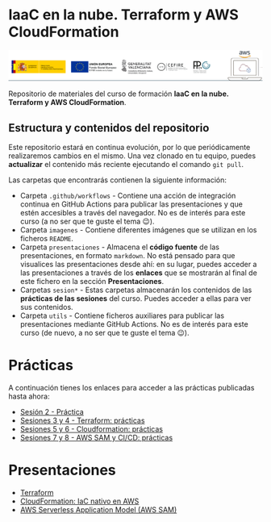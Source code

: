 #  IaaC en la nube. Terraform y AWS CloudFormation
![banner curso](./imagenes/banner_iac.png)

Repositorio de materiales del curso de formación __IaaC en la nube. Terraform y AWS CloudFormation__.

## Estructura y contenidos del repositorio
Este repositorio estará en continua evolución, por lo que periódicamente realizaremos cambios en el mismo. Una vez clonado en tu equipo, puedes __actualizar__ el contenido más reciente ejecutando el comando `git pull`.

Las carpetas que encontrarás contienen la siguiente información:
- Carpeta `.github/workflows` - Contiene una acción de integración continua en GitHub Actions para publicar las presentaciones y que estén accesibles a través del navegador. No es de interés para este curso (a no ser que te guste el tema :wink:).
- Carpeta `imagenes` - Contiene diferentes imágenes que se utilizan en los ficheros `README`.
- Carpeta `presentaciones` - Almacena el **código fuente** de las presentaciones, en formato `markdown`. No está pensado para que visualices las presentaciones desde ahí: en su lugar, puedes acceder a las presentaciones a través de los **enlaces** que se mostrarán al final de este fichero en la sección **Presentaciones**.
- Carpetas `sesion*` - Estas carpetas almacenarán los contenidos de las __prácticas de las sesiones__ del curso. Puedes acceder a ellas para ver sus contenidos.
- Carpeta `utils` - Contiene ficheros auxiliares para publicar las presentaciones mediante GitHub Actions. No es de interés para este curso (de nuevo, a no ser que te guste el tema :wink:).

# Prácticas
A continuación tienes los enlaces para acceder a las prácticas publicadas hasta ahora:
- [Sesión 2 - Práctica](./sesion2/)
- [Sesiones 3 y 4 - Terraform: prácticas](./sesiones_3_4_terraform/)
- [Sesiones 5 y 6 - Cloudformation: prácticas](./sesiones_5_6_cloudformation/)
- [Sesiones 7 y 8 - AWS SAM y CI/CD: prácticas](./sesiones_7_8_sam_cicd/)

# Presentaciones
- [Terraform](https://formacioncloud.github.io/IaC/03_terraform)
- [CloudFormation: IaC nativo en AWS](https://formacioncloud.github.io/IaC/04_cloudformation)
- [AWS Serverless Application Model (AWS SAM)](https://formacioncloud.github.io/IaC/05_sam)

